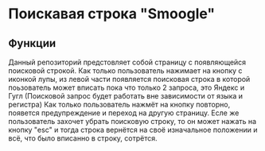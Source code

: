 # Поискавая строка "Smoogle"

## Функции

Данный репозиторий предстовляет собой страницу с появляющейся поисковой строкой. Как только пользователь нажимает на кнопку с иконкой лупы, из левой части появляется поисковая строка в которой поьзователь может вписать пока что только 2 запроса, это Яндекс и Гугл (Поисковой запрос будет работать вне зависимости от языка и регистра)
Как только пользователь нажмёт на кнопку повторно, появется предупреждение и переход на другую страницу. Есле же пользователь захочет убрать поисковую строку, то он может нажать на кнопку "esc" и тогда строка вернётся на своё изначальное положении и всё, что было вписанно в строку, сотрётся.
